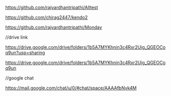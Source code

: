 https://github.com/rajvardhantripathi/Alltest


https://github.com/chirag2447/kendo2

https://github.com/rajvardhantripathi/Monday


//drive link

https://drive.google.com/drive/folders/1b5A7MYKhnin3c4Rxr2Uig_QGEOCoq9un?usp=sharing

https://drive.google.com/drive/folders/1b5A7MYKhnin3c4Rxr2Uig_QGEOCoq9un

//google chat

https://mail.google.com/chat/u/0/#chat/space/AAAAfbNvk4M
